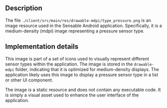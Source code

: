 ## Description

The file `./client/src/main/res/drawable-mdpi/type_pressure.png` is an image resource used in the Sensable Android application. Specifically, it is a medium-density (mdpi) image representing a pressure sensor type.


## Implementation details

This image is part of a set of icons used to visually represent different sensor types within the application. The image is stored in the `drawable-mdpi` folder, indicating that it is optimized for medium-density displays. The application likely uses this image to display a pressure sensor type in a list or other UI component.

The image is a static resource and does not contain any executable code. It is simply a visual asset used to enhance the user interface of the application.



